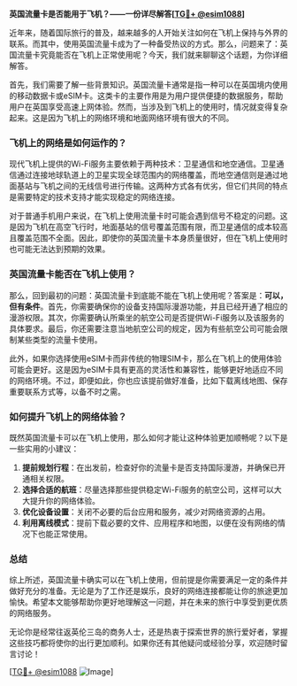 **英国流量卡是否能用于飞机？——一份详尽解答[[TG💪+ @esim1088](https://t.me/s/esim1088)]**

近年来，随着国际旅行的普及，越来越多的人开始关注如何在飞机上保持与外界的联系。而其中，使用英国流量卡成为了一种备受热议的方式。那么，问题来了：英国流量卡究竟能否在飞机上正常使用呢？今天，我们就来聊聊这个话题，为你详细解答。

首先，我们需要了解一些背景知识。英国流量卡通常是指一种可以在英国境内使用的移动数据卡或eSIM卡。这类卡的主要作用是为用户提供便捷的数据服务，帮助用户在英国享受高速上网体验。然而，当涉及到飞机上的使用时，情况就变得复杂起来。这是因为飞机上的网络环境和地面网络环境有很大的不同。

### 飞机上的网络是如何运作的？

现代飞机上提供的Wi-Fi服务主要依赖于两种技术：卫星通信和地空通信。卫星通信通过连接地球轨道上的卫星实现全球范围内的网络覆盖，而地空通信则是通过地面基站与飞机之间的无线信号进行传输。这两种方式各有优劣，但它们共同的特点是需要特定的技术支持才能实现稳定的网络连接。

对于普通手机用户来说，在飞机上使用流量卡时可能会遇到信号不稳定的问题。这是因为飞机在高空飞行时，地面基站的信号覆盖范围有限，而卫星通信的成本较高且覆盖范围不全面。因此，即使你的英国流量卡本身质量很好，但在飞机上使用时也可能无法达到预期的效果。

### 英国流量卡能否在飞机上使用？

那么，回到最初的问题：英国流量卡到底能不能在飞机上使用呢？答案是：**可以，但有条件**。首先，你需要确保你的设备支持国际漫游功能，并且已经开通了相应的漫游权限。其次，你需要确认所乘坐的航空公司是否提供Wi-Fi服务以及该服务的具体要求。最后，你还需要注意当地航空公司的规定，因为有些航空公司可能会限制某些类型的流量卡使用。

此外，如果你选择使用eSIM卡而非传统的物理SIM卡，那么在飞机上的使用体验可能会更好。这是因为eSIM卡具有更高的灵活性和兼容性，能够更好地适应不同的网络环境。不过，即便如此，你也应该提前做好准备，比如下载离线地图、保存重要联系方式等，以备不时之需。

### 如何提升飞机上的网络体验？

既然英国流量卡可以在飞机上使用，那么如何才能让这种体验更加顺畅呢？以下是一些实用的小建议：

1. **提前规划行程**：在出发前，检查好你的流量卡是否支持国际漫游，并确保已开通相关权限。
2. **选择合适的航班**：尽量选择那些提供稳定Wi-Fi服务的航空公司，这样可以大大提升你的网络体验。
3. **优化设备设置**：关闭不必要的后台应用和服务，减少对网络资源的占用。
4. **利用离线模式**：提前下载必要的文件、应用程序和地图，以便在没有网络的情况下也能正常使用。

### 总结

综上所述，英国流量卡确实可以在飞机上使用，但前提是你需要满足一定的条件并做好充分的准备。无论是为了工作还是娱乐，良好的网络连接都能让你的旅途更加愉快。希望本文能够帮助你更好地理解这一问题，并在未来的旅行中享受到更优质的网络服务。

无论你是经常往返英伦三岛的商务人士，还是热衷于探索世界的旅行爱好者，掌握这些技巧都将使你的出行更加顺利。如果你还有其他疑问或经验分享，欢迎随时留言讨论！

[[TG💪+ @esim1088](https://t.me/s/esim1088) ![Image](https://i.postimg.cc/4NQfJmqS/Snipaste-2025-05-13-00-14-12.png)]